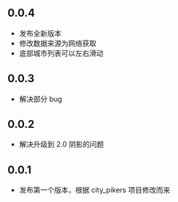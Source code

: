 ## 0.0.4

- 发布全新版本
- 修改数据来源为网络获取
- 底部城市列表可以左右滑动

## 0.0.3

- 解决部分 bug

## 0.0.2

- 解决升级到 2.0 阴影的问题

## 0.0.1

- 发布第一个版本，根据 city_pikers 项目修改而来

